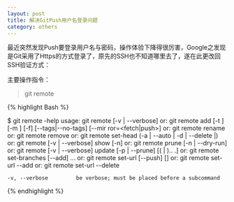 ```yaml
---
layout: post
title: 解决GitPush用户名登录问题
category: others
---
```


最近突然发现Push要登录用户名与密码，操作体验下降得很厉害，Google之发现是Git采用了Https的方式登录了，原先的SSH也不知道哪里去了，遂在此更改回SSH验证方式：

主要操作指令：

>git remote


{% highlight Bash %}

$ git remote -help
usage: git remote [-v | --verbose]
   or: git remote add [-t <branch>] [-m <master>] [-f] [--tags|--no-tags] [--mir
ror=<fetch|push>] <name> <url>
   or: git remote rename <old> <new>
   or: git remote remove <name>
   or: git remote set-head <name> (-a | --auto | -d | --delete |<branch>)
   or: git remote [-v | --verbose] show [-n] <name>
   or: git remote prune [-n | --dry-run] <name>
   or: git remote [-v | --verbose] update [-p | --prune] [(<group> | <remote>)..
.]
   or: git remote set-branches [--add] <name> <branch>...
   or: git remote set-url [--push] <name> <newurl> [<oldurl>]
   or: git remote set-url --add <name> <newurl>
   or: git remote set-url --delete <name> <url>

    -v, --verbose         be verbose; must be placed before a subcommand

{% endhighlight %}
